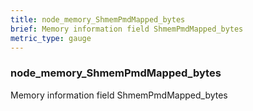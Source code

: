 ```yaml
---
title: node_memory_ShmemPmdMapped_bytes
brief: Memory information field ShmemPmdMapped_bytes
metric_type: gauge
---
```

### node_memory_ShmemPmdMapped_bytes

Memory information field ShmemPmdMapped_bytes